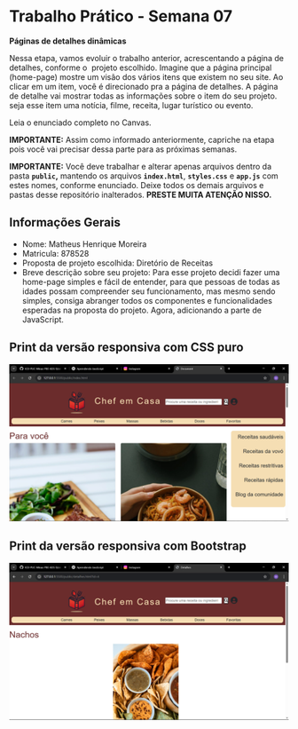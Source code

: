 # Trabalho Prático - Semana 07

**Páginas de detalhes dinâmicas**

Nessa etapa, vamos evoluir o trabalho anterior, acrescentando a página de detalhes, conforme o  projeto escolhido. Imagine que a página principal (home-page) mostre um visão dos vários itens que existem no seu site. Ao clicar em um item, você é direcionado pra a página de detalhes. A página de detalhe vai mostrar todas as informações sobre o item do seu projeto. seja esse item uma notícia, filme, receita, lugar turístico ou evento.

Leia o enunciado completo no Canvas. 

**IMPORTANTE:** Assim como informado anteriormente, capriche na etapa pois você vai precisar dessa parte para as próximas semanas. 

**IMPORTANTE:** Você deve trabalhar e alterar apenas arquivos dentro da pasta **`public`,** mantendo os arquivos **`index.html`**, **`styles.css`** e **`app.js`** com estes nomes, conforme enunciado. Deixe todos os demais arquivos e pastas desse repositório inalterados. **PRESTE MUITA ATENÇÃO NISSO.**

## Informações Gerais

- Nome: Matheus Henrique Moreira
- Matricula: 878528
- Proposta de projeto escolhida: Diretório de Receitas
- Breve descrição sobre seu projeto: Para esse projeto decidi fazer uma home-page simples e fácil de entender, para que pessoas de todas as idades possam compreender seu funcionamento, mas mesmo sendo simples, consiga abranger todos os componentes e funcionalidades esperadas na proposta do projeto. Agora, adicionando a parte de JavaScript.

## Print da versão responsiva com CSS puro

![alt text](<index.png>)

## Print da versão responsiva com Bootstrap

![alt text](<detalhes.png>)
